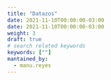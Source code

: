 ```yaml
---
title: "Datazos"
date: 2021-11-10T00:00:00-03:00
date: 2021-11-10T00:00:00-03:00
weight: 3
draft: true
# search related keywords
keywords: [""]
mantained_by:
  - manu.reyes
---
```

